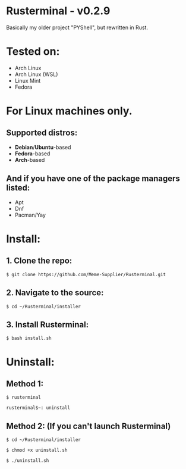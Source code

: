 # Rusterminal - v0.2.9
Basically my older project "PYShell", but rewritten in Rust.

# Tested on:

- Arch Linux
- Arch Linux (WSL)
- Linux Mint
- Fedora

# For **Linux** machines only.
## Supported distros:
- **Debian**/**Ubuntu**-based
- **Fedora**-based
- **Arch**-based

## And if you have one of the package managers listed:
- Apt
- Dnf
- Pacman/Yay

# Install:

## 1. Clone the repo:

`$ git clone https://github.com/Meme-Supplier/Rusterminal.git`

## 2. Navigate to the source:

`$ cd ~/Rusterminal/installer`

## 3. Install Rusterminal:

`$ bash install.sh`

# Uninstall:

## Method 1:
`$ rusterminal`

`rusterminal$~: uninstall`

## Method 2: (If you can't launch Rusterminal)

`$ cd ~/Rusterminal/installer`

`$ chmod +x uninstall.sh`

`$ ./uninstall.sh`
